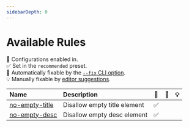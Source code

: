 ```yaml
---
sidebarDepth: 0
---
```


# Available Rules

💼 Configurations enabled in.\
✅ Set in the `recommended` preset.\
🔧 Automatically fixable by the [`--fix` CLI option](https://eslint.org/docs/user-guide/command-line-interface#--fix).\
💡 Manually fixable by [editor suggestions](https://eslint.org/docs/developer-guide/working-with-rules#providing-suggestions).

| Name                                    | Description                  | 💼  | 🔧  | 💡  |
| :-------------------------------------- | :--------------------------- | :-: | :-: | :-: |
| [no-empty-title](/rules/no-empty-title) | Disallow empty title element | ✅  |     |     |
| [no-empty-desc](/rules/no-empty-desc)   | Disallow empty desc element  | ✅  |     |     |

